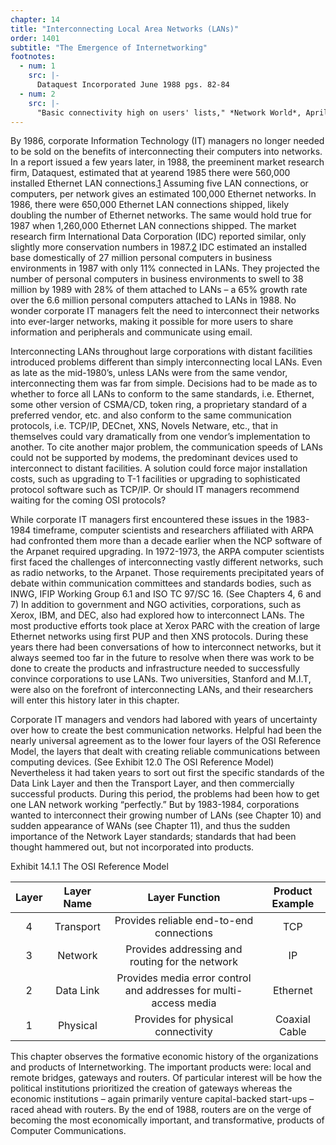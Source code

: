 ```yaml
---
chapter: 14
title: "Interconnecting Local Area Networks (LANs)"
order: 1401
subtitle: "The Emergence of Internetworking"
footnotes:
  - num: 1
    src: |-
      Dataquest Incorporated June 1988 pgs. 82-84
  - num: 2
    src: |- 
      "Basic connectivity high on users' lists," *Network World*, April 11, 1988, p. 16
---
```


By 1986, corporate Information Technology (IT) managers no longer needed to be sold on the benefits of interconnecting their computers into networks. In a report issued a few years later, in 1988, the preeminent market research firm, Dataquest, estimated that at yearend 1985 there were 560,000 installed Ethernet LAN connections.<a name="fnloc1" href="#fn1">1</a>  Assuming five LAN connections, or computers, per network gives an estimated 100,000 Ethernet networks. In 1986, there were 650,000 Ethernet LAN connections shipped, likely doubling the number of Ethernet networks. The same would hold true for 1987 when 1,260,000 Ethernet LAN connections shipped. The market research firm International Data Corporation (IDC) reported similar, only slightly more conservation numbers in 1987.<a name="fnloc2" href="#fn2">2</a>  IDC estimated an installed base domestically of 27 million personal computers in business environments in 1987 with only 11% connected in LANs. They projected the number of personal computers in business environments to swell to 38 million by 1989 with 28% of them attached to LANs – a 65% growth rate over the 6.6 million personal computers attached to LANs in 1988. No wonder corporate IT managers felt the need to interconnect their networks into ever-larger networks, making it possible for more users to share information and peripherals and communicate using email.

Interconnecting LANs throughout large corporations with distant facilities introduced problems different than simply interconnecting local LANs. Even as late as the mid-1980’s, unless LANs were from the same vendor, interconnecting them was far from simple. Decisions had to be made as to whether to force all LANs to conform to the same standards, i.e. Ethernet, some other version of CSMA/CD, token ring, a proprietary standard of a preferred vendor, etc. and also conform to the same communication protocols, i.e. TCP/IP, DECnet, XNS, Novels Netware, etc., that in themselves could vary dramatically from one vendor’s implementation to another. To cite another major problem, the communication speeds of LANs could not be supported by modems, the predominant devices used to interconnect to distant facilities. A solution could force major installation costs, such as upgrading to T-1 facilities or upgrading to sophisticated protocol software such as TCP/IP. Or should IT managers recommend waiting for the coming OSI protocols?

While corporate IT managers first encountered these issues in the 1983-1984 timeframe, computer scientists and researchers affiliated with ARPA had confronted them more than a decade earlier when the NCP software of the Arpanet required upgrading. In 1972-1973, the ARPA computer scientists first faced the challenges of interconnecting vastly different networks, such as radio networks, to the Arpanet. Those requirements precipitated years of debate within communication committees and standards bodies, such as INWG, IFIP Working Group 6.1 and ISO TC 97/SC 16. (See Chapters 4, 6 and 7) In addition to government and NGO activities, corporations, such as Xerox, IBM, and DEC, also had explored how to interconnect LANs. The most productive efforts took place at Xerox PARC with the creation of large Ethernet networks using first PUP and then XNS protocols. During these years there had been conversations of how to interconnect networks, but it always seemed too far in the future to resolve when there was work to be done to create the products and infrastructure needed to successfully convince corporations to use LANs. Two universities, Stanford and M.I.T, were also on the forefront of interconnecting LANs, and their researchers will enter this history later in this chapter.

Corporate IT managers and vendors had labored with years of uncertainty over how to create the best communication networks. Helpful had been the nearly universal agreement as to the lower four layers of the OSI Reference Model, the layers that dealt with creating reliable communications between computing devices. (See Exhibit 12.0 The OSI Reference Model) Nevertheless it had taken years to sort out first the specific standards of the Data Link Layer and then the Transport Layer, and then commercially successful products. During this period, the problems had been how to get one LAN network working “perfectly.” But by 1983-1984, corporations wanted to interconnect their growing number of LANs (see Chapter 10) and sudden appearance of WANs (see Chapter 11), and thus the sudden importance of the Network Layer standards; standards that had been thought hammered out, but not incorporated into products.

Exhibit 14.1.1 The OSI Reference Model

**Layer**|**Layer Name**|**Layer Function**|**Product Example**
:-----:|:-----:|:-----:|:-----:
4|Transport|Provides reliable end-to-end connections|TCP
3|Network|Provides addressing and routing for the network|IP
2|Data Link|Provides media error control and addresses for multi-access media|Ethernet
1|Physical|Provides for physical connectivity| Coaxial Cable

This chapter observes the formative economic history of the organizations and products of Internetworking. The important products were: local and remote bridges, gateways and routers. Of particular interest will be how the political institutions prioritized the creation of gateways whereas the economic institutions – again primarily venture capital-backed start-ups – raced ahead with routers. By the end of 1988, routers are on the verge of becoming the most economically important, and transformative, products of Computer Communications.
